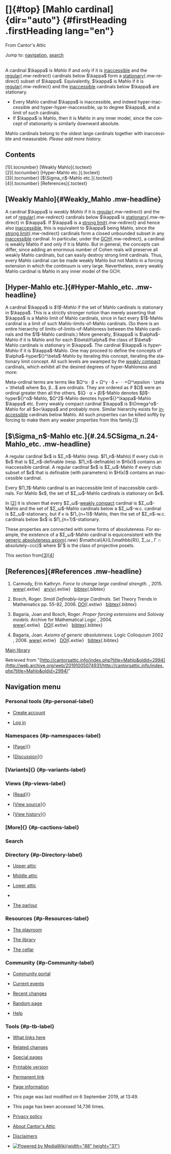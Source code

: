 <div id="mw-page-base" class="noprint">

</div>

<div id="mw-head-base" class="noprint">

</div>

<div id="content" class="mw-body" role="main">

[]{#top}
[Mahlo cardinal]{dir="auto"} {#firstHeading .firstHeading lang="en"}
============================

<div id="bodyContent" class="mw-body-content">

<div id="siteSub">

From Cantor's Attic

</div>

<div id="contentSub">

</div>

<div id="jump-to-nav" class="mw-jump">

Jump to: [navigation](#mw-navigation), [search](#p-search)

</div>

<div id="mw-content-text" class="mw-content-ltr" lang="en" dir="ltr">

\
A cardinal \$\\kappa\$ is *Mahlo* if and only if it is
[inaccessible](/web/20191005074931/http://cantorsattic.info/Inaccessible "Inaccessible")
and the
[regular](/web/20191005074931/http://cantorsattic.info/Regular "Regular"){.mw-redirect}
cardinals below \$\\kappa\$ form a
[stationary](/web/20191005074931/http://cantorsattic.info/Stationary "Stationary"){.mw-redirect}
subset of \$\\kappa\$. Equivalently, \$\\kappa\$ is Mahlo if it is
[regular](/web/20191005074931/http://cantorsattic.info/Regular "Regular"){.mw-redirect}
and the
[inaccessible](/web/20191005074931/http://cantorsattic.info/Inaccessible "Inaccessible")
cardinals below \$\\kappa\$ are stationary.

-   Every Mahlo cardinal \$\\kappa\$ is inaccessible, and indeed
    hyper-inaccessible and hyper-hyper-inaccessible, up to degree
    \$\\kappa\$, and a limit of such cardinals.
-   If \$\\kappa\$ is Mahlo, then it is Mahlo in any inner model, since
    the concept of stationarity is similarly downward absolute.

Mahlo cardinals belong to the oldest large cardinals together with
inaccessible and measurable. *Please add more history.*

<div id="toc" class="toc">

<div id="toctitle">

Contents
--------

</div>

-   [[1]{.tocnumber} [Weakly Mahlo]{.toctext}](#Weakly_Mahlo)
-   [[2]{.tocnumber} [Hyper-Mahlo etc.]{.toctext}](#Hyper-Mahlo_etc.)
-   [[3]{.tocnumber} [\$\\Sigma\_n\$-Mahlo
    etc.]{.toctext}](#.24.5CSigma_n.24-Mahlo_etc.)
-   [[4]{.tocnumber} [References]{.toctext}](#References)

</div>

[Weakly Mahlo]{#Weakly_Mahlo .mw-headline}
------------------------------------------

A cardinal \$\\kappa\$ is *weakly Mahlo* if it is
[regular](/web/20191005074931/http://cantorsattic.info/Regular "Regular"){.mw-redirect}
and the set of
[regular](/web/20191005074931/http://cantorsattic.info/Regular "Regular"){.mw-redirect}
cardinals below \$\\kappa\$ is
[stationary](/web/20191005074931/http://cantorsattic.info/Stationary "Stationary"){.mw-redirect}
in \$\\kappa\$. If \$\\kappa\$ is a [strong
limit](/web/20191005074931/http://cantorsattic.info/Strong_limit "Strong limit"){.mw-redirect}
and hence also
[inaccessible](/web/20191005074931/http://cantorsattic.info/Inaccessible "Inaccessible"),
this is equivalent to \$\\kappa\$ being Mahlo, since the [strong
limit](/web/20191005074931/http://cantorsattic.info/Strong_limit "Strong limit"){.mw-redirect}
cardinals form a closed unbounded subset in any
[inaccessible](/web/20191005074931/http://cantorsattic.info/Inaccessible "Inaccessible")
cardinal. In particular, under the
[GCH](/web/20191005074931/http://cantorsattic.info/Generalized_continuum_hypothesis "Generalized continuum hypothesis"){.mw-redirect},
a cardinal is weakly Mahlo if and only if it is Mahlo. But in general,
the concepts can differ, since adding an enormous number of Cohen reals
will preserve all weakly Mahlo cardinals, but can easily destroy strong
limit cardinals. Thus, every Mahlo cardinal can be made weakly Mahlo but
not Mahlo in a forcing extension in which the continuum is very large.
Nevertheless, every weakly Mahlo cardinal is Mahlo in any inner model of
the GCH.

[Hyper-Mahlo etc.]{#Hyper-Mahlo_etc. .mw-headline}
--------------------------------------------------

A cardinal \$\\kappa\$ is *\$1\$-Mahlo* if the set of Mahlo cardinals is
stationary in \$\\kappa\$. This is a strictly stronger notion than
merely asserting that \$\\kappa\$ is a Mahlo limit of Mahlo cardinals,
since in fact every \$1\$-Mahlo cardinal is a limit of such
Mahlo-limits-of-Mahlo cardinals. (So there is an entire hierarchy of
limits-of-limits-of-Mahloness between the Mahlo cardinals and the
\$1\$-Mahlo cardinals.) More generally, \$\\kappa\$ is \$\\alpha\$-Mahlo
if it is Mahlo and for each \$\\beta\\lt\\alpha\$ the class of
\$\\beta\$-Mahlo cardinals is stationary in \$\\kappa\$. The cardinal
\$\\kappa\$ is *hyper-Mahlo* if it is \$\\kappa\$-Mahlo. One may proceed
to define the concepts of \$\\alpha\$-hyper\${}\^\\beta\$-Mahlo by
iterating this concept, iterating the stationary limit concept. All such
levels are swamped by the [weakly
compact](/web/20191005074931/http://cantorsattic.info/Weakly_compact "Weakly compact")
cardinals, which exhibit all the desired degrees of hyper-Mahloness and
more:

Meta-ordinal terms are terms like \$Ω\^α · β + Ω\^γ · δ +· ·
·+Ω\^\\epsilon · \\zeta + \\theta\$ where \$α, β...\$ are ordinals. They
are ordered as if \$Ω\$ were an ordinal greater then all the others.
\$(Ω · α + β)\$-Mahlo denotes \$β\$-hyper\${}\^α\$-Mahlo, \$Ω\^2\$-Mahlo
denotes hyper\${}\^\\kappa\$-Mahlo \$\\kappa\$ etc. Every weakly compact
cardinal \$\\kappa\$ is \$\\Omega\^α\$-Mahlo for all \$α&lt;\\kappa\$
and probably more. Similar hierarchy exists for
[inaccessible](/web/20191005074931/http://cantorsattic.info/Inaccessible "Inaccessible")
cardinals below Mahlo. All such properties can be killed softly by
forcing to make them any weaker properties from this
family.\[[1](#bibkey_Carmody2015:ForceToChangeLargeCardinalStrength)\]

[\$\\Sigma\_n\$-Mahlo etc.]{#.24.5CSigma_n.24-Mahlo_etc. .mw-headline}
----------------------------------------------------------------------

A regular cardinal \$κ\$ is \$Σ\_n\$-Mahlo (resp. \$Π\_n\$-Mahlo) if
every club in \$κ\$ that is \$Σ\_n\$-definable (resp.
\$Π\_n\$-definable) in \$H(κ)\$ contains an inaccessible cardinal. A
regular cardinal \$κ\$ is \$Σ\_ω\$-Mahlo if every club subset of \$κ\$
that is definable (with parameters) in \$H(κ)\$ contains an inaccessible
cardinal.

Every \$Π\_1\$-Mahlo cardinal is an inaccessible limit of inaccessible
cardinals. For Mahlo \$κ\$, the set of \$Σ\_ω\$-Mahlo cardinals is
stationary on \$κ\$.

In \[[2](#bibkey_Bosch2006:SmallDefinablyLargeCardinals)\] it is shown
that every \$Σ\_ω\$-[weakly
compact](/web/20191005074931/http://cantorsattic.info/Weakly_compact "Weakly compact")
cardinal is \$Σ\_ω\$-Mahlo and the set of \$Σ\_ω\$-Mahlo cardinals below
a \$Σ\_ω\$-w.c. cardinal is \$Σ\_ω\$-stationary, but if κ is
\$Π\_{n+1}\$-Mahlo, then the set of \$Σ\_n\$-w.c. cardinals below \$κ\$
is \$Π\_{n+1}\$-stationary.

These properties are connected with some forms of absoluteness. For
example, the existence of a \$Σ\_ω\$-Mahlo cardinal is equiconsistent
with the [generic absoluteness
axiom](/web/20191005074931/http://cantorsattic.info/index.php?title=Generic_absoluteness_axiom&action=edit&redlink=1 "Generic absoluteness axiom (page does not exist)"){.new}
\$\\mathcal{A}(L(\\mathbb{R}), Σ\_ω , Γ ∩ absolutely−ccc)\$ where \$Γ\$
is the class of projective posets.

This section
from\[[3](#bibkey_BagariaBosch2004:PFESolovay)\]\[[4](#bibkey_Bagaria2002:AxiomsOfGenericAbsoluteness)\]

[References]{#References .mw-headline}
--------------------------------------

1.  <div id="bibkey_Carmody2015:ForceToChangeLargeCardinalStrength">

    </div>

    Carmody, Erin Kathryn. *Force to change large cardinal strength.*
    , 2015.
    [www](http://web.archive.org/web/20191005074931/https://academicworks.cuny.edu/gc_etds/879/){.extiw}   [arχiv](http://web.archive.org/web/20191005074931/http://arxiv.org/abs/1506.03432){.extiw}   [bibtex](javascript:bibpopup('@article%7BCarmody2015:ForceToChangeLargeCardinalStrength,%20%20%20%20author%20=%20%7BCarmody,%20Erin%20Kathryn%7D,%3Cbr%3E%20%20%20%20%20%20%20%20%20title%20=%20%7BForce%20to%20change%20large%20cardinal%20strength%7D,%3Cbr%3E%20%20%20%20%20%20%20%20year%20=%20%7B2015%7D,%3Cbr%3E%20%20%20%20%20eprint%20=%20%7B1506.03432%7D,%3Cbr%3E%20%20%20%20%20%20url%20=%20%7Bhttps://academicworks.cuny.edu/gc_etds/879/%7D%7D')){.bibtex}
2.  <div id="bibkey_Bosch2006:SmallDefinablyLargeCardinals">

    </div>

    Bosch, Roger. *Small Definably-large Cardinals.* Set Theory Trends
    in Mathematics pp. 55-82, 2006.
    [DOI](http://web.archive.org/web/20191005074931/http://dx.doi.org/10.1007/3-7643-7692-9_3){.extiw}   [bibtex](javascript:bibpopup('@article%20%7BBosch2006:SmallDefinablyLargeCardinals,%20%20%20%20AUTHOR%20=%20%7BBosch,%20Roger%7D,%3Cbr%3E%20%20%20%20%20TITLE%20=%20%7BSmall%20Definably-large%20Cardinals%7D,%3Cbr%3E%20%20%20JOURNAL%20=%20%7BSet%20Theory.%20Trends%20in%20Mathematics%7D,%3Cbr%3E%20%20%20%20%20%20YEAR%20=%20%7B2006%7D,%3Cbr%3E%20%20%20%20%20PAGES%20=%20%7B55-82%7D,%3Cbr%3E%20%20%20%20%20%20%20DOI%20=%20%7B10.1007/3-7643-7692-9_3%7D,%3Cbr%3E%20%20%20%20%20%20ISBN%20=%20%7B978-3-7643-7692-5%7D,%3Cbr%3E%7D')){.bibtex}
3.  <div id="bibkey_BagariaBosch2004:PFESolovay">

    </div>

    Bagaria, Joan and Bosch, Roger. *Proper forcing extensions and
    Solovay models.* Archive for Mathematical Logic , 2004.
    [www](http://web.archive.org/web/20191005074931/https://www.academia.edu/2561570/Proper_forcing_extensions_and_Solovay_models){.extiw}   [DOI](http://web.archive.org/web/20191005074931/http://dx.doi.org/10.1007/s00153-003-0210-2){.extiw}   [bibtex](javascript:bibpopup('@article%20%7BBagariaBosch2004:PFESolovay,%20%20%20%20AUTHOR%20=%20%7BBagaria,%20Joan%20and%20Bosch,%20Roger%7D,%3Cbr%3E%20%20%20%20%20TITLE%20=%20%7BProper%20forcing%20extensions%20and%20Solovay%20models%7D,%3Cbr%3E%20%20%20JOURNAL%20=%20%7BArchive%20for%20Mathematical%20Logic%7D,%3Cbr%3E%20%20%20%20%20%20YEAR%20=%20%7B2004%7D,%3Cbr%3E%20%20%20%20%20%20%20DOI%20=%20%7B10.1007/s00153-003-0210-2%7D,%3Cbr%3E%20%20%20%20%20%20%20URL%20=%20%7Bhttps://www.academia.edu/2561570/Proper_forcing_extensions_and_Solovay_models%7D,%3Cbr%3E%7D')){.bibtex}
4.  <div id="bibkey_Bagaria2002:AxiomsOfGenericAbsoluteness">

    </div>

    Bagaria, Joan. *Axioms of generic absoluteness.* Logic Colloquium
    2002 , 2006.
    [www](http://web.archive.org/web/20191005074931/https://www.academia.edu/2561575/AXIOMS_OF_GENERIC_ABSOLUTENESS){.extiw}   [DOI](http://web.archive.org/web/20191005074931/http://dx.doi.org/10.1201/9781439865903){.extiw}   [bibtex](javascript:bibpopup('@article%20%7BBagaria2002:AxiomsOfGenericAbsoluteness,%20%20%20%20AUTHOR%20=%20%7BBagaria,%20Joan%7D,%3Cbr%3E%20%20%20%20%20TITLE%20=%20%7BAxioms%20of%20generic%20absoluteness%7D,%3Cbr%3E%20%20%20JOURNAL%20=%20%7BLogic%20Colloquium%202002%7D,%3Cbr%3E%20BOOKTITLE%20=%20%7BLogic%20Colloquium%20\'02:%20Lecture%20Notes%20in%20Logic%2027%7D,%3Cbr%3E%20%20%20%20%20%20YEAR%20=%20%7B2006%7D,%3Cbr%3E%20%20%20%20%20%20%20DOI%20=%20%7B10.1201/9781439865903%7D,%3Cbr%3E%20%20%20%20%20%20ISBN%20=%20%7B9780429065262%7D,%3Cbr%3E%20%20%20%20%20%20%20URL%20=%20%7Bhttps://www.academia.edu/2561575/AXIOMS_OF_GENERIC_ABSOLUTENESS%7D,%3Cbr%3E%7D')){.bibtex}

[Main
library](/web/20191005074931/http://cantorsattic.info/Library "Library")

</div>

<div class="printfooter">

Retrieved from
"[http://cantorsattic.info/index.php?title=Mahlo&oldid=2994](http://web.archive.org/web/20191005074931/http://cantorsattic.info/index.php?title=Mahlo&oldid=2994)"

</div>

<div id="catlinks" class="catlinks catlinks-allhidden">

</div>

<div class="visualClear">

</div>

</div>

</div>

<div id="mw-navigation">

Navigation menu
---------------

<div id="mw-head">

<div id="p-personal" role="navigation"
aria-labelledby="p-personal-label">

### Personal tools {#p-personal-label}

-   <div id="pt-createaccount">

    </div>

    [Create
    account](/web/20191005074931/http://cantorsattic.info/index.php?title=Special:UserLogin&returnto=Mahlo&type=signup)
-   <div id="pt-login">

    </div>

    [Log
    in](/web/20191005074931/http://cantorsattic.info/index.php?title=Special:UserLogin&returnto=Mahlo "You are encouraged to log in; however, it is not mandatory [o]")

</div>

<div id="left-navigation">

<div id="p-namespaces" class="vectorTabs" role="navigation"
aria-labelledby="p-namespaces-label">

### Namespaces {#p-namespaces-label}

-   <div id="ca-nstab-main">

    </div>

    [[Page](/web/20191005074931/http://cantorsattic.info/Mahlo "View the content page [c]")]{}
-   <div id="ca-talk">

    </div>

    [[Discussion](/web/20191005074931/http://cantorsattic.info/index.php?title=Talk:Mahlo&action=edit&redlink=1 "Discussion about the content page [t]")]{}

</div>

<div id="p-variants" class="vectorMenu emptyPortlet" role="navigation"
aria-labelledby="p-variants-label">

### [Variants]{}[](#) {#p-variants-label}

<div class="menu">

</div>

</div>

</div>

<div id="right-navigation">

<div id="p-views" class="vectorTabs" role="navigation"
aria-labelledby="p-views-label">

### Views {#p-views-label}

-   <div id="ca-view">

    </div>

    [[Read](/web/20191005074931/http://cantorsattic.info/Mahlo)]{}
-   <div id="ca-viewsource">

    </div>

    [[View
    source](/web/20191005074931/http://cantorsattic.info/index.php?title=Mahlo&action=edit "This page is protected.
    You can view its source [e]")]{}
-   <div id="ca-history">

    </div>

    [[View
    history](/web/20191005074931/http://cantorsattic.info/index.php?title=Mahlo&action=history "Past revisions of this page [h]")]{}

</div>

<div id="p-cactions" class="vectorMenu emptyPortlet" role="navigation"
aria-labelledby="p-cactions-label">

### [More]{}[](#) {#p-cactions-label}

<div class="menu">

</div>

</div>

<div id="p-search" role="search">

### Search

<div id="simpleSearch">

</div>

</div>

</div>

</div>

<div id="mw-panel">

<div id="p-logo" role="banner">

[](/web/20191005074931/http://cantorsattic.info/Cantor%27s_Attic "Visit the main page")

</div>

<div id="p-Directory" class="portal" role="navigation"
aria-labelledby="p-Directory-label">

### Directory {#p-Directory-label}

<div class="body">

-   <div id="n-Upper-attic">

    </div>

    [Upper
    attic](/web/20191005074931/http://cantorsattic.info/Upper_attic)
-   <div id="n-Middle-attic">

    </div>

    [Middle
    attic](/web/20191005074931/http://cantorsattic.info/Middle_attic)
-   <div id="n-Lower-attic">

    </div>

    [Lower
    attic](/web/20191005074931/http://cantorsattic.info/Lower_attic)
-   <div id="n-">

    </div>

    [](INVALID-TITLE)
-   <div id="n-The-parlour">

    </div>

    [The parlour](/web/20191005074931/http://cantorsattic.info/Parlour)

</div>

</div>

<div id="p-Resources" class="portal" role="navigation"
aria-labelledby="p-Resources-label">

### Resources {#p-Resources-label}

<div class="body">

-   <div id="n-The-playroom">

    </div>

    [The
    playroom](/web/20191005074931/http://cantorsattic.info/Playroom)
-   <div id="n-The-library">

    </div>

    [The library](/web/20191005074931/http://cantorsattic.info/Library)
-   <div id="n-The-cellar">

    </div>

    [The cellar](/web/20191005074931/http://cantorsattic.info/Cellar)

</div>

</div>

<div id="p-Community" class="portal" role="navigation"
aria-labelledby="p-Community-label">

### Community {#p-Community-label}

<div class="body">

-   <div id="n-portal">

    </div>

    [Community
    portal](/web/20191005074931/http://cantorsattic.info/Cantor%27s_Attic:Community_portal "About the project, what you can do, where to find things")
-   <div id="n-currentevents">

    </div>

    [Current
    events](/web/20191005074931/http://cantorsattic.info/Cantor%27s_Attic:Current_events "Find background information on current events")
-   <div id="n-recentchanges">

    </div>

    [Recent
    changes](/web/20191005074931/http://cantorsattic.info/Special:RecentChanges "A list of recent changes in the wiki [r]")
-   <div id="n-randompage">

    </div>

    [Random
    page](/web/20191005074931/http://cantorsattic.info/Special:Random "Load a random page [x]")
-   <div id="n-help">

    </div>

    [Help](http://web.archive.org/web/20191005074931/https://www.mediawiki.org/wiki/Special:MyLanguage/Help:Contents "The place to find out")

</div>

</div>

<div id="p-tb" class="portal" role="navigation"
aria-labelledby="p-tb-label">

### Tools {#p-tb-label}

<div class="body">

-   <div id="t-whatlinkshere">

    </div>

    [What links
    here](/web/20191005074931/http://cantorsattic.info/Special:WhatLinksHere/Mahlo "A list of all wiki pages that link here [j]")
-   <div id="t-recentchangeslinked">

    </div>

    [Related
    changes](/web/20191005074931/http://cantorsattic.info/Special:RecentChangesLinked/Mahlo "Recent changes in pages linked from this page [k]")
-   <div id="t-specialpages">

    </div>

    [Special
    pages](/web/20191005074931/http://cantorsattic.info/Special:SpecialPages "A list of all special pages [q]")
-   <div id="t-print">

    </div>

    [Printable
    version](/web/20191005074931/http://cantorsattic.info/index.php?title=Mahlo&printable=yes "Printable version of this page [p]")
-   <div id="t-permalink">

    </div>

    [Permanent
    link](/web/20191005074931/http://cantorsattic.info/index.php?title=Mahlo&oldid=2994 "Permanent link to this revision of the page")
-   <div id="t-info">

    </div>

    [Page
    information](/web/20191005074931/http://cantorsattic.info/index.php?title=Mahlo&action=info)

</div>

</div>

</div>

</div>

<div id="footer" role="contentinfo">

-   <div id="footer-info-lastmod">

    </div>

    This page was last modified on 6 September 2019, at 13:49.
-   <div id="footer-info-viewcount">

    </div>

    This page has been accessed 14,736 times.

<!-- -->

-   <div id="footer-places-privacy">

    </div>

    [Privacy
    policy](/web/20191005074931/http://cantorsattic.info/Cantor%27s_Attic:Privacy_policy "Cantor's Attic:Privacy policy")
-   <div id="footer-places-about">

    </div>

    [About Cantor's
    Attic](/web/20191005074931/http://cantorsattic.info/Cantor%27s_Attic:About "Cantor's Attic:About")
-   <div id="footer-places-disclaimer">

    </div>

    [Disclaimers](/web/20191005074931/http://cantorsattic.info/Cantor%27s_Attic:General_disclaimer "Cantor's Attic:General disclaimer")

<!-- -->

-   <div id="footer-poweredbyico">

    </div>

    [![Powered by
    MediaWiki](/web/20191005074931im_/http://cantorsattic.info/resources/assets/poweredby_mediawiki_88x31.png){width="88"
    height="31"}](//web.archive.org/web/20191005074931/http://www.mediawiki.org/)

<div style="clear:both">

</div>

</div>
